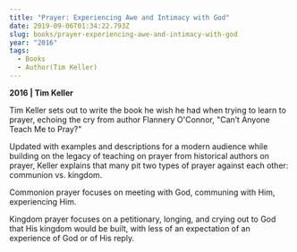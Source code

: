```yaml
---
title: "Prayer: Experiencing Awe and Intimacy with God"
date: 2019-09-06T01:34:22.793Z
slug: books/prayer-experiencing-awe-and-intimacy-with-god
year: "2016"
tags:
  - Books
  - Author(Tim Keller)
---
```


**2016 | Tim Keller**

Tim Keller sets out to write the book he wish he had when trying to learn to prayer, echoing the cry from author Flannery O'Connor, "Can’t Anyone Teach Me to Pray?"

Updated with examples and descriptions for a modern audience while building on the legacy of teaching on prayer from historical authors on prayer, Keller explains that many pit two types of prayer against each other: communion vs. kingdom.

Commonion prayer focuses on meeting with God, communing with Him, experiencing Him.

Kingdom prayer focuses on a petitionary, longing, and crying out to God that His kingdom would be built, with less of an expectation of an experience of God or of His reply.
